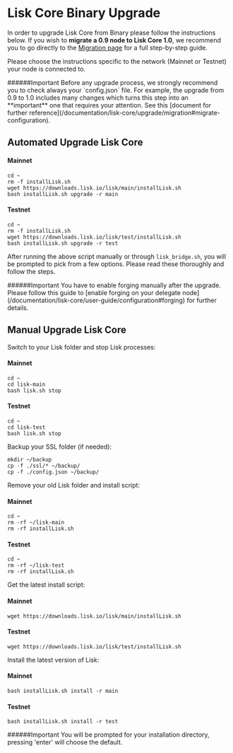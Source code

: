 # Lisk Core Binary Upgrade

In order to upgrade Lisk Core from Binary please follow the instructions below.  If you wish to **migrate a 0.9 node to Lisk Core 1.0**, we recommend you to go directly to the [Migration page](/documentation/lisk-core/upgrade/migration) for a full step-by-step guide. 

Please choose the instructions specific to the network (Mainnet or Testnet) your node is connected to.

<boxwarning markdown="1">
######Important
Before any upgrade process, we strongly recommend you to check always your `config.json` file. For example, the upgrade from 0.9 to 1.0  includes many changes which turns this step into an **important** one that requires your attention. See this [document for further reference](/documentation/lisk-core/upgrade/migration#migrate-configuration).
</boxwarning>

## Automated Upgrade Lisk Core

#### Mainnet
```shell
cd ~
rm -f installLisk.sh
wget https://downloads.lisk.io/lisk/main/installLisk.sh
bash installLisk.sh upgrade -r main
```

#### Testnet
```shell
cd ~
rm -f installLisk.sh
wget https://downloads.lisk.io/lisk/test/installLisk.sh
bash installLisk.sh upgrade -r test
```

After running the above script manually or through `lisk_bridge.sh`,  you will be prompted to pick from a few options. Please read these thoroughly and follow the steps. 

<boxwarning markdown="1">
######Important
You have to enable forging manually after the upgrade. Please follow this guide to [enable forging on your delegate node](/documentation/lisk-core/user-guide/configuration#forging) for further details. 
</boxwarning>

## Manual Upgrade Lisk Core

Switch to your Lisk folder and stop Lisk processes:
#### Mainnet
```shell
cd ~
cd lisk-main
bash lisk.sh stop
```

#### Testnet
```shell
cd ~
cd lisk-test
bash lisk.sh stop
```

Backup your SSL folder (if needed):

```shell
mkdir ~/backup
cp -f ./ssl/* ~/backup/
cp -f ./config.json ~/backup/
```

Remove your old Lisk folder and install script:

#### Mainnet
```shell
cd ~
rm -rf ~/lisk-main
rm -rf installLisk.sh
```

#### Testnet
```shell
cd ~
rm -rf ~/lisk-test
rm -rf installLisk.sh
```

Get the latest install script:

#### Mainnet
```shell
wget https://downloads.lisk.io/lisk/main/installLisk.sh
```

#### Testnet
```shell
wget https://downloads.lisk.io/lisk/test/installLisk.sh
```

Install the latest version of Lisk:

#### Mainnet
```shell
bash installLisk.sh install -r main
```

#### Testnet
```shell
bash installLisk.sh install -r test
```

<boxwarning markdown="1">
######Important
You will be prompted for your installation directory, pressing 'enter' will choose the default.
</boxwarning>
